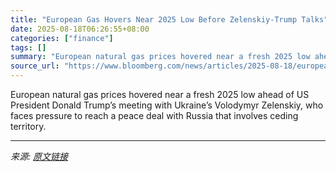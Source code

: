 ```yaml
---
title: "European Gas Hovers Near 2025 Low Before Zelenskiy-Trump Talks"
date: 2025-08-18T06:26:55+08:00
categories: ["finance"]
tags: []
summary: "European natural gas prices hovered near a fresh 2025 low ahead of US President Donald Trump’s meeting with Ukraine’s Volodymyr Zelenskiy, who faces pressure to reach a peace deal with Russia that inv"
source_url: "https://www.bloomberg.com/news/articles/2025-08-18/european-gas-falls-further-ahead-of-zelenskiy-trump-meeting"
---
```


European natural gas prices hovered near a fresh 2025 low ahead of US President Donald Trump’s meeting with Ukraine’s Volodymyr Zelenskiy, who faces pressure to reach a peace deal with Russia that involves ceding territory.

---

*来源: [原文链接](https://www.bloomberg.com/news/articles/2025-08-18/european-gas-falls-further-ahead-of-zelenskiy-trump-meeting)*
